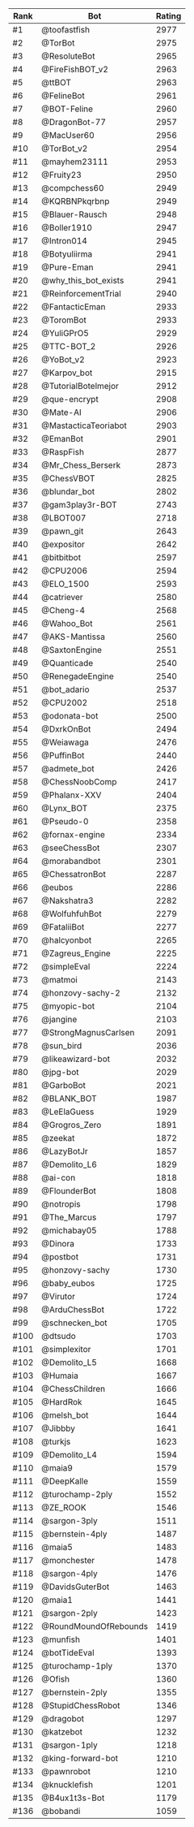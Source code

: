 Rank|Bot|Rating
---|---|---
#1|@toofastfish|2977
#2|@TorBot|2975
#3|@ResoluteBot|2965
#4|@FireFishBOT_v2|2963
#5|@ttBOT|2963
#6|@FelineBot|2961
#7|@BOT-Feline|2960
#8|@DragonBot-77|2957
#9|@MacUser60|2956
#10|@TorBot_v2|2954
#11|@mayhem23111|2953
#12|@Fruity23|2950
#13|@compchess60|2949
#14|@KQRBNPkqrbnp|2949
#15|@Blauer-Rausch|2948
#16|@Boller1910|2947
#17|@Intron014|2945
#18|@Botyuliirma|2941
#19|@Pure-Eman|2941
#20|@why_this_bot_exists|2941
#21|@ReinforcementTrial|2940
#22|@FantacticEman|2933
#23|@ToromBot|2933
#24|@YuliGPrO5|2929
#25|@TTC-BOT_2|2926
#26|@YoBot_v2|2923
#27|@Karpov_bot|2915
#28|@TutorialBotelmejor|2912
#29|@que-encrypt|2908
#30|@Mate-AI|2906
#31|@MastacticaTeoriabot|2903
#32|@EmanBot|2901
#33|@RaspFish|2877
#34|@Mr_Chess_Berserk|2873
#35|@ChessVBOT|2825
#36|@blundar_bot|2802
#37|@gam3play3r-BOT|2743
#38|@LBOT007|2718
#39|@pawn_git|2643
#40|@expositor|2642
#41|@bitbitbot|2597
#42|@CPU2006|2594
#43|@ELO_1500|2593
#44|@catriever|2580
#45|@Cheng-4|2568
#46|@Wahoo_Bot|2561
#47|@AKS-Mantissa|2560
#48|@SaxtonEngine|2551
#49|@Quanticade|2540
#50|@RenegadeEngine|2540
#51|@bot_adario|2537
#52|@CPU2002|2518
#53|@odonata-bot|2500
#54|@DxrkOnBot|2494
#55|@Weiawaga|2476
#56|@PuffinBot|2440
#57|@admete_bot|2426
#58|@ChessNoobComp|2417
#59|@Phalanx-XXV|2404
#60|@Lynx_BOT|2375
#61|@Pseudo-0|2358
#62|@fornax-engine|2334
#63|@seeChessBot|2307
#64|@morabandbot|2301
#65|@ChessatronBot|2287
#66|@eubos|2286
#67|@Nakshatra3|2282
#68|@WolfuhfuhBot|2279
#69|@FataliiBot|2277
#70|@halcyonbot|2265
#71|@Zagreus_Engine|2225
#72|@simpleEval|2224
#73|@matmoi|2143
#74|@honzovy-sachy-2|2132
#75|@myopic-bot|2104
#76|@jangine|2103
#77|@StrongMagnusCarlsen|2091
#78|@sun_bird|2036
#79|@likeawizard-bot|2032
#80|@jpg-bot|2029
#81|@GarboBot|2021
#82|@BLANK_BOT|1987
#83|@LeElaGuess|1929
#84|@Grogros_Zero|1891
#85|@zeekat|1872
#86|@LazyBotJr|1857
#87|@Demolito_L6|1829
#88|@ai-con|1818
#89|@FlounderBot|1808
#90|@notropis|1798
#91|@The_Marcus|1797
#92|@michabay05|1788
#93|@Dinora|1733
#94|@postbot|1731
#95|@honzovy-sachy|1730
#96|@baby_eubos|1725
#97|@Virutor|1724
#98|@ArduChessBot|1722
#99|@schnecken_bot|1705
#100|@dtsudo|1703
#101|@simplexitor|1701
#102|@Demolito_L5|1668
#103|@Humaia|1667
#104|@ChessChildren|1666
#105|@HardRok|1645
#106|@melsh_bot|1644
#107|@Jibbby|1641
#108|@turkjs|1623
#109|@Demolito_L4|1594
#110|@maia9|1579
#111|@DeepKalle|1559
#112|@turochamp-2ply|1552
#113|@ZE_ROOK|1546
#114|@sargon-3ply|1511
#115|@bernstein-4ply|1487
#116|@maia5|1483
#117|@monchester|1478
#118|@sargon-4ply|1476
#119|@DavidsGuterBot|1463
#120|@maia1|1441
#121|@sargon-2ply|1423
#122|@RoundMoundOfRebounds|1419
#123|@munfish|1401
#124|@botTideEval|1393
#125|@turochamp-1ply|1370
#126|@Ofish|1360
#127|@bernstein-2ply|1355
#128|@StupidChessRobot|1346
#129|@dragobot|1297
#130|@katzebot|1232
#131|@sargon-1ply|1218
#132|@king-forward-bot|1210
#133|@pawnrobot|1210
#134|@knucklefish|1201
#135|@B4ux1t3s-Bot|1179
#136|@bobandi|1059
